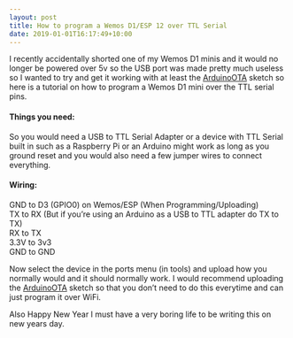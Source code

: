 ```yaml
---
layout: post
title: How to program a Wemos D1/ESP 12 over TTL Serial
date: 2019-01-01T16:17:49+10:00
---
```

I recently accidentally shorted one of my Wemos D1 minis and it would no longer be powered over 5v so the USB port was made pretty much useless so I wanted to try and get it working with at least the [ArduinoOTA](https://github.com/esp8266/Arduino/blob/master/libraries/ArduinoOTA/examples/BasicOTA/BasicOTA.ino) sketch so here is a tutorial on how to program a Wemos D1 mini over the TTL serial pins.

#### Things you need:
So you would need a USB to TTL Serial Adapter or a device with TTL Serial built in such as a Raspberry Pi or an Arduino might work as long as you ground reset and you would also need a few jumper wires to connect everything.

#### Wiring:
GND to D3 (GPIO0) on Wemos/ESP (When Programming/Uploading)  
TX to RX (But if you’re using an Arduino as a USB to TTL adapter do TX to TX)  
RX to TX  
3.3V to 3v3  
GND to GND

Now select the device in the ports menu (in tools) and upload how you normally would and it should normally work. I would recommend uploading the [ArduinoOTA](https://github.com/esp8266/Arduino/blob/master/libraries/ArduinoOTA/examples/BasicOTA/BasicOTA.ino) sketch so that you don’t need to do this <g class="gr_ gr\_181 gr-alert gr\_spell gr\_inline\_cards gr\_run\_anim ContextualSpelling multiReplace" id="181" data-gr-id="181">everytime</g> and can just program it over WiFi.

<p class="has-small-font-size">
  Also Happy New Year I must have a very boring life to be writing this on new years day.
</p>